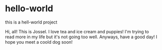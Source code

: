 # hello-world
this is a hell-world project


Hi, all! This is Jossel. I love tea and ice cream and puppies! I'm trying
to read more in my life but it's not going too well. Anyways, have a good
day! I hope you meet a coold dog soon!
